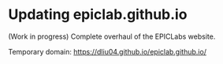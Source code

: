 # Updating epiclab.github.io
(Work in progress) Complete overhaul of the EPICLabs website.

Temporary domain:
https://dliu04.github.io/epiclab.github.io/
